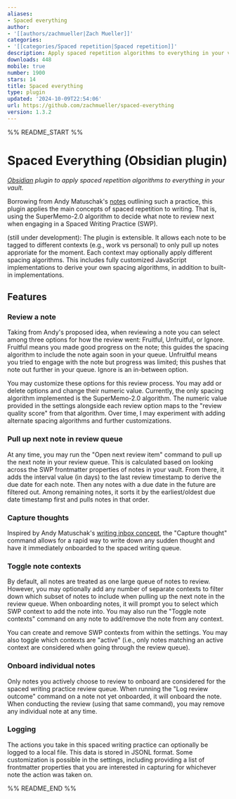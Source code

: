 ```yaml
---
aliases:
- Spaced everything
author:
- '[[authors/zachmueller|Zach Mueller]]'
categories:
- '[[categories/Spaced repetition|Spaced repetition]]'
description: Apply spaced repetition algorithms to everything in your vault.
downloads: 448
mobile: true
number: 1900
stars: 14
title: Spaced everything
type: plugin
updated: '2024-10-09T22:54:06'
url: https://github.com/zachmueller/spaced-everything
version: 1.3.2
---
```


%% README_START %%

# Spaced Everything (Obsidian plugin)

_[Obsidian](https://obsidian.md/) plugin to apply spaced repetition algorithms to everything in your vault._

Borrowing from Andy Matuschak's [notes](https://notes.andymatuschak.org/About_these_notes?stackedNotes=zVFGpprS64TzmKGNzGxq9FiCDnAnCPwRU5T&stackedNotes=z5aJUJcSbxuQxzHr2YvaY4cX5TuvLQT7r27Dz&stackedNotes=z8aZybuJJopS5fL7TnPou2JcmCsBUJeqirbBh&stackedNotes=zJ5Yzvba2729XKXivBBZ91J&stackedNotes=zB92WZZ5baBHKZPPbWMbYEv&stackedNotes=zHwr5v9VJGX3MzHyzz4V8wt&stackedNotes=zDXBGEWk7msyonQ2Ngnrf8h&stackedNotes=zSK4LyrCbG9zDrdCWmcovUW&stackedNotes=z4KxfCZPkVEf2R8nayLJZBG) outlining such a practice, this plugin applies the main concepts of spaced repetition to writing. That is, using the SuperMemo-2.0 algorithm to decide what note to review next when engaging in a Spaced Writing Practice (SWP). 

(still under development): The plugin is extensible. It allows each note to be tagged to different contexts (e.g., work vs personal) to only pull up notes approriate for the moment. Each context may optionally apply different spacing algorithms. This includes fully customized JavaScript implementations to derive your own spacing algorithms, in addition to built-in implementations. 

## Features

### Review a note

Taking from Andy's proposed idea, when reviewing a note you can select among three options for how the review went: Fruitful, Unfruitful, or Ignore. Fruitful means you made good progress on the note; this guides the spacing algorithm to include the note again soon in your queue. Unfruitful means you tried to engage with the note but progress was limited; this pushes that note out further in your queue. Ignore is an in-between option.

You may customize these options for this review process. You may add or delete options and change their numeric value. Currently, the only spacing algorithm implemented is the SuperMemo-2.0 algorithm. The numeric value provided in the settings alongside each review option maps to the "review quality score" from that algorithm. Over time, I may experiment with adding alternate spacing algorithms and further customizations.

### Pull up next note in review queue

At any time, you may run the "Open next review item" command to pull up the next note in your review queue. This is calculated based on looking across the SWP frontmatter properties of notes in your vault. From there, it adds the interval value (in days) to the last review timestamp to derive the due date for each note. Then any notes with a due date in the future are filtered out. Among remaining notes, it sorts it by the earliest/oldest due date timestamp first and pulls notes in that order.

### Capture thoughts

Inspired by Andy Matuschak's [writing inbox concept](https://notes.andymatuschak.org/zUP4GuzPF33dWkZPiu9N6V5), the "Capture thought" command allows for a rapid way to write down any sudden thought and have it immediately onboarded to the spaced writing queue.

### Toggle note contexts

By default, all notes are treated as one large queue of notes to review. However, you may optionally add any number of separate contexts to filter down which subset of notes to include when pulling up the next note in the review queue. When onboarding notes, it will prompt you to select which SWP context to add the note into. You may also run the "Toggle note contexts" command on any note to add/remove the note from any context. 

You can create and remove SWP contexts from within the settings. You may also toggle which contexts are "active" (i.e., only notes matching an active context are considered when going through the review queue). 

### Onboard individual notes

Only notes you actively choose to review to onboard are considered for the spaced writing practice review queue. When running the "Log review outcome" command on a note not yet onboarded, it will onboard the note. When conducting the review (using that same command), you may remove any individual note at any time.

### Logging

The actions you take in this spaced writing practice can optionally be logged to a local file. This data is stored in JSONL format. Some customization is possible in the settings, including providing a list of frontmatter properties that you are interested in capturing for whichever note the action was taken on.

%% README_END %%